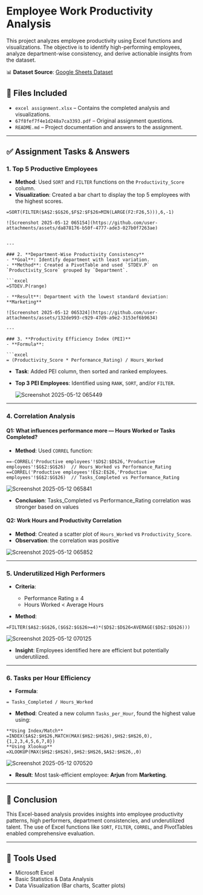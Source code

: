 # Employee Work Productivity Analysis

This project analyzes employee productivity using Excel functions and visualizations. The objective is to identify high-performing employees, analyze department-wise consistency, and derive actionable insights from the dataset.

📊 **Dataset Source**: [Google Sheets Dataset](https://docs.google.com/spreadsheets/d/1BIBEB_GRlxxK8t0klT3kQPUWqZRsOsuY_SIbRSRavc8/edit?usp=sharing)

## 📁 Files Included
- `excel assignment.xlsx` – Contains the completed analysis and visualizations.
- `67f8fef7f4e1d248a7ca3393.pdf` – Original assignment questions.
- `README.md` – Project documentation and answers to the assignment.

---

## ✅ Assignment Tasks & Answers

### 1. **Top 5 Productive Employees**
- **Method**: Used `SORT` and `FILTER` functions on the `Productivity_Score` column.
- **Visualization**: Created a bar chart to display the top 5 employees with the highest scores.

```excel
=SORT(FILTER($A$2:$G$26,$F$2:$F$26>MIN(LARGE(F2:F26,5))),6,-1)

![Screenshot 2025-05-12 065154](https://github.com/user-attachments/assets/da878176-b50f-4777-ade3-027b0f7263ae)


---

### 2. **Department-Wise Productivity Consistency**
- **Goal**: Identify department with least variation.
- **Method**: Created a PivotTable and used `STDEV.P` on `Productivity_Score` grouped by `Department`.

```excel
=STDEV.P(range)

- **Result**: Department with the lowest standard deviation: **Marketing**

![Screenshot 2025-05-12 065324](https://github.com/user-attachments/assets/132de993-c929-47d9-a9e2-3153ef6b9634)

---

### 3. **Productivity Efficiency Index (PEI)**
- **Formula**:

```excel
= (Productivity_Score * Performance_Rating) / Hours_Worked
```

- **Task**: Added PEI column, then sorted and ranked employees.
- **Top 3 PEI Employees**: Identified using `RANK`, `SORT`, and/or `FILTER`.

  ![Screenshot 2025-05-12 065449](https://github.com/user-attachments/assets/d52e31cb-1333-4b9f-966f-907db9d33d76)


---

### 4. **Correlation Analysis**

#### Q1: What influences performance more — Hours Worked or Tasks Completed?
- **Method**: Used `CORREL` function:
```excel
==-CORREL('Productive employees'!$D$2:$D$26,'Productive employees'!$G$2:$G$26)  // Hours_Worked vs Performance_Rating
==CORREL('Productive employees'!E$2:E$26,'Productive employees'!$G$2:$G$26)  // Tasks_Completed vs Performance_Rating
```
![Screenshot 2025-05-12 065841](https://github.com/user-attachments/assets/5039b5a6-a43a-471f-a3a2-8ef6e4dd128b)

- **Conclusion**: Tasks_Completed vs Performance_Rating correlation was stronger based on values

#### Q2: Work Hours and Productivity Correlation
- **Method**: Created a scatter plot of `Hours_Worked` vs `Productivity_Score`.
- **Observation**: the correlation was positive

![Screenshot 2025-05-12 065852](https://github.com/user-attachments/assets/772fd6ac-7c8f-41a3-ab46-9a4c71ddf381)

---

### 5. **Underutilized High Performers**
- **Criteria**:
  - Performance Rating ≥ 4
  - Hours Worked < Average Hours

- **Method**:

```excel
=FILTER($A$2:$G$26,($G$2:$G$26>=4)*($D$2:$D$26<AVERAGE($D$2:$D$26)))
```
![Screenshot 2025-05-12 070125](https://github.com/user-attachments/assets/55840b88-e8ca-4f96-824a-ceb142739dc2)

- **Insight**: Employees identified here are efficient but potentially underutilized.

---

### 6. **Tasks per Hour Efficiency**
- **Formula**:

```excel
= Tasks_Completed / Hours_Worked
```

- **Method**: Created a new column `Tasks_per_Hour`, found the highest value using:

```excel
**Using Index/Match**  =INDEX($A$2:$H$26,MATCH(MAX($H$2:$H$26),$H$2:$H$26,0),{1,2,3,4,5,6,7,8})
**Using Xlookup**      =XLOOKUP(MAX($H$2:$H$26),$H$2:$H$26,$A$2:$H$26,,0)
```
![Screenshot 2025-05-12 070520](https://github.com/user-attachments/assets/94d55fec-5d65-4d07-ac30-1942b5020621)

- **Result**: Most task-efficient employee: **Arjun** from **Marketing**.

---

## 📌 Conclusion

This Excel-based analysis provides insights into employee productivity patterns, high performers, department consistencies, and underutilized talent. The use of Excel functions like `SORT`, `FILTER`, `CORREL`, and PivotTables enabled comprehensive evaluation.

---

## 📎 Tools Used
- Microsoft Excel
- Basic Statistics & Data Analysis
- Data Visualization (Bar charts, Scatter plots)
